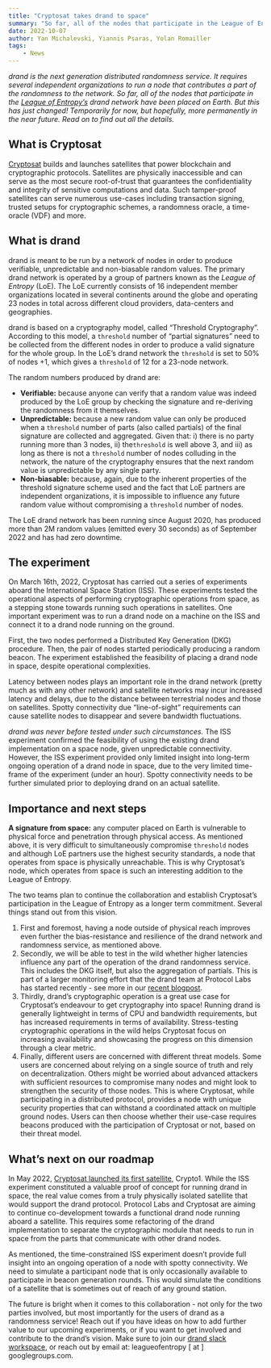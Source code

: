 ```yaml
---
title: "Cryptosat takes drand to space"
summary: "So far, all of the nodes that participate in the League of Entropy’s drand network have been placed on Earth. But this has just changed! Temporarily for now, but hopefully, more permanently in the near future. Read on to find out all the details."
date: 2022-10-07
author: Yan Michalevski, Yiannis Psaras, Yolan Romailler
tags: 
    - News
---
```


_drand is the next generation distributed randomness service. It requires several independent organizations to run a node that contributes a part of the randomness to the network. So far, all of the nodes that participate in the [League of Entropy’s](https://blog.cloudflare.com/league-of-entropy/) drand network have been placed on Earth. But this has just changed! Temporarily for now, but hopefully, more permanently in the near future. Read on to find out all the details._

## What is **Cryptosat**

[Cryptosat](http://cryptosat.io) builds and launches satellites that power blockchain and cryptographic protocols. Satellites are physically inaccessible and can serve as the most secure root-of-trust that guarantees the confidentiality and integrity of sensitive computations and data. Such tamper-proof satellites can serve numerous use-cases including transaction signing, trusted setups for cryptographic schemes, a randomness oracle, a time-oracle (VDF) and more.

## What is **drand**

drand is meant to be run by a network of nodes in order to produce verifiable, unpredictable and non-biasable random values. The primary drand network is operated by a group of partners known as the *League of Entropy* (LoE). The LoE currently consists of 16 independent member organizations located in several continents around the globe and operating 23 nodes in total across different cloud providers, data-centers and geographies.

drand is based on a cryptography model, called “Threshold Cryptography”. According to this model, a `threshold` number of “partial signatures” need to be collected from the different nodes in order to produce a valid signature for the whole group. In the LoE’s drand network the `threshold` is set to 50% of nodes +1, which gives a `threshold` of 12 for a 23-node network.

The random numbers produced by drand are:

- **Verifiable:** because anyone can verify that a random value was indeed produced by the LoE group by checking the signature and re-deriving the randomness from it themselves.
- **Unpredictable:** because a new random value can only be produced when a `threshold` number of parts (also called partials) of the final signature are collected and aggregated. Given that: i) there is no party running more than 3 nodes, ii) the`threshold` is well above 3, and iii) as long as there is not a `threshold` number of nodes colluding in the network, the nature of the cryptography ensures that the next random value is unpredictable by any single party.
- **Non-biasable:** because, again, due to the inherent properties of the threshold signature scheme used and the fact that LoE partners are independent organizations, it is impossible to influence any future random value without compromising a `threshold` number of nodes.

The LoE drand network has been running since August 2020, has produced more than 2M random values (emitted every 30 seconds) as of September 2022 and has had zero downtime.

## The experiment

On March 16th, 2022, Cryptosat has carried out a series of experiments aboard the International Space Station (ISS). These experiments tested the operational aspects of performing cryptographic operations from space, as a stepping stone towards running such operations in satellites. One important experiment was to run a drand node on a machine on the ISS and connect it to a drand node running on the ground.

First, the two nodes performed a Distributed Key Generation (DKG) procedure. Then, the pair of nodes started periodically producing a random beacon. The experiment established the feasibility of placing a drand node in space, despite operational complexities.

Latency between nodes plays an important role in the drand network (pretty much as with any other network) and satellite networks may incur increased latency and delays, due to the distance between terrestrial nodes and those on satellites. Spotty connectivity due “line-of-sight” requirements can cause satellite nodes to disappear and severe bandwidth fluctuations. 

*drand was never before tested under such circumstances.* The ISS experiment confirmed the feasibility of using the existing drand implementation on a space node, given unpredictable connectivity.
However, the ISS experiment provided only limited insight into long-term ongoing operation of a drand node in space, due to the very limited time-frame of the experiment (under an hour). Spotty connectivity needs to be further simulated prior to deploying drand on an actual satellite.

## Importance and next steps

**A signature from space:** any computer placed on Earth is vulnerable to physical force and penetration through physical access. As mentioned above, it is very difficult to simultaneously compromise `threshold` nodes and although LoE partners use the highest security standards, a node that operates from space is physically unreachable. This is why Cryptosat’s node, which operates from space is such an interesting addition to the League of Entropy.

The two teams plan to continue the collaboration and establish Cryptosat’s participation in the League of Entropy as a longer term commitment. Several things stand out from this vision.

1. First and foremost, having a node outside of physical reach improves even further the bias-resistance and resilience of the drand network and randomness service, as mentioned above.
2. Secondly, we will be able to test in the wild whether higher latencies influence any part of the operation of the drand randomness service. This includes the DKG itself, but also the aggregation of partials. This is part of a larger monitoring effort that the drand team at Protocol Labs has started recently - see more in our [recent blogpost](https://drand.love/blog/2022/08/26/observing-randomness/).
3. Thirdly, drand’s cryptographic operation is a great use case for Cryptosat’s endeavour to get cryptography into space! Running drand is generally lightweight in terms of CPU and bandwidth requirements, but has increased requirements in terms of availability. Stress-testing cryptographic operations in the wild helps Cryptosat focus on increasing availability and showcasing the progress on this dimension through a clear metric.
4. Finally, different users are concerned with different threat models. Some users are concerned about relying on a single source of truth and rely on decentralization. Others might be worried about advanced attackers with sufficient resources to compromise many nodes and might look to strengthen the security of those nodes. This is where Cryptosat, while participating in a distributed protocol, provides a node with unique security properties that can withstand a coordinated attack on multiple ground nodes. Users can then choose whether their use-case requires beacons produced with the participation of Cryptosat or not, based on their threat model.

## What’s next on our roadmap

In May 2022, [Cryptosat launched its first satellite](https://cointelegraph.com/news/cryptosat-s-first-nanosatellite-blasts-off-wednesday-on-spacex-rocket), Crypto1. While the ISS experiment constituted a valuable proof of concept for running drand in space, the real value comes from a truly physically isolated satellite that would support the drand protocol. Protocol Labs and Cryptosat are aiming to continue co-development towards a functional drand node running aboard a satellite. This requires some refactoring of the drand implementation to separate the cryptographic module that needs to run in space from the parts that communicate with other drand nodes.

As mentioned, the time-constrained ISS experiment doesn’t provide full insight into an ongoing operation of a node with spotty connectivity. We need to simulate a participant node that is only occasionally available to participate in beacon generation rounds. This would simulate the conditions of a satellite that is sometimes out of reach of any ground station.

The future is bright when it comes to this collaboration - not only for the two parties involved, but most importantly for the users of drand as a randomness service! Reach out if you have ideas on how to add further value to our upcoming experiments, or if you want to get involved and contribute to the drand’s vision. Make sure to join our [drand slack workspace](https://join.slack.com/t/drandworkspace/shared_invite/zt-19u4rf6if-bf7lxIvF2zYn4~TrBwfkiA), or reach out by email at: leagueofentropy [ at ] googlegroups.com.